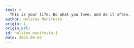 ```yaml
---
text: >
  This is your life. Do what you love, and do it often.
author: Holstee Manifesto
origin: 1
origin_url:
id: holstee_manifesto-1
date: 2025-09-02 
---
```

